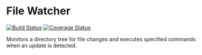 # File Watcher

[![Build Status](https://travis-ci.org/nickyvanurk/file-watcher.svg?branch=master)](https://travis-ci.org/nickyvanurk/file-watcher)
[![Coverage Status](https://coveralls.io/repos/github/nickyvanurk/file-watcher/badge.svg?branch=master)](https://coveralls.io/github/nickyvanurk/file-watcher?branch=master)

Monitors a directory tree for file changes and executes specified commands when an update is detected.
